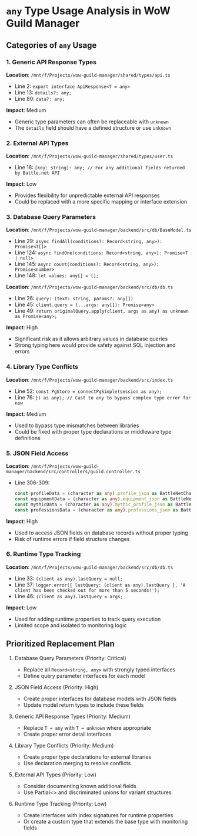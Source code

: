 # `any` Type Usage Analysis in WoW Guild Manager

## Categories of `any` Usage

### 1. Generic API Response Types

**Location**: `/mnt/f/Projects/wow-guild-manager/shared/types/api.ts`

- Line 2: `export interface ApiResponse<T = any>`
- Line 13: `details?: any;`
- Line 80: `data?: any;`

**Impact**: Medium

- Generic type parameters can often be replaceable with `unknown`
- The `details` field should have a defined structure or use `unknown`

### 2. External API Types

**Location**: `/mnt/f/Projects/wow-guild-manager/shared/types/user.ts`

- Line 18: `[key: string]: any; // For any additional fields returned by Battle.net API`

**Impact**: Low

- Provides flexibility for unpredictable external API responses
- Could be replaced with a more specific mapping or interface extension

### 3. Database Query Parameters

**Location**: `/mnt/f/Projects/wow-guild-manager/backend/src/db/BaseModel.ts`

- Line 29: `async findAll(conditions?: Record<string, any>): Promise<T[]>`
- Line 124: `async findOne(conditions: Record<string, any>): Promise<T | null>`
- Line 145: `async count(conditions?: Record<string, any>): Promise<number>`
- Line 148: `let values: any[] = [];`

**Location**: `/mnt/f/Projects/wow-guild-manager/backend/src/db/db.ts`

- Line 26: `query: (text: string, params?: any[])`
- Line 45: `client.query = (...args: any[]): Promise<any>`
- Line 49: `return originalQuery.apply(client, args as any) as unknown as Promise<any>;`

**Impact**: High

- Significant risk as it allows arbitrary values in database queries
- Strong typing here would provide safety against SQL injection and errors

### 4. Library Type Conflicts

**Location**: `/mnt/f/Projects/wow-guild-manager/backend/src/index.ts`

- Line 52: `const PgStore = connectPgSimple(session as any);`
- Line 76: `}) as any); // Cast to any to bypass complex type error for now`

**Impact**: Medium

- Used to bypass type mismatches between libraries
- Could be fixed with proper type declarations or middleware type definitions

### 5. JSON Field Access

**Location**: `/mnt/f/Projects/wow-guild-manager/backend/src/controllers/guild.controller.ts`

- Line 306-309:

  ```typescript
  const profileData = (character as any).profile_json as BattleNetCharacter | null;
  const equipmentData = (character as any).equipment_json as BattleNetCharacterEquipment | null;
  const mythicData = (character as any).mythic_profile_json as BattleNetMythicKeystoneProfile | null;
  const professionsData = (character as any).professions_json as BattleNetProfessions | null;
  ```

**Impact**: High

- Used to access JSON fields on database records without proper typing
- Risk of runtime errors if field structure changes

### 6. Runtime Type Tracking

**Location**: `/mnt/f/Projects/wow-guild-manager/backend/src/db/db.ts`

- Line 33: `(client as any).lastQuery = null;`
- Line 37: `logger.error({ lastQuery: (client as any).lastQuery }, 'A client has been checked out for more than 5 seconds!');`
- Line 46: `(client as any).lastQuery = args;`

**Impact**: Low

- Used for adding runtime properties to track query execution
- Limited scope and isolated to monitoring logic

## Prioritized Replacement Plan

1. Database Query Parameters (Priority: Critical)
   - Replace all `Record<string, any>` with strongly typed interfaces
   - Define query parameter interfaces for each model

2. JSON Field Access (Priority: High)
   - Create proper interfaces for database models with JSON fields
   - Update model return types to include these fields

3. Generic API Response Types (Priority: Medium)
   - Replace `T = any` with `T = unknown` where appropriate
   - Create proper error detail interfaces

4. Library Type Conflicts (Priority: Medium)
   - Create proper type declarations for external libraries
   - Use declaration merging to resolve conflicts

5. External API Types (Priority: Low)
   - Consider documenting known additional fields
   - Use Partial<> and discriminated unions for variant structures

6. Runtime Type Tracking (Priority: Low)
   - Create interfaces with index signatures for runtime properties
   - Or create a custom type that extends the base type with monitoring fields
